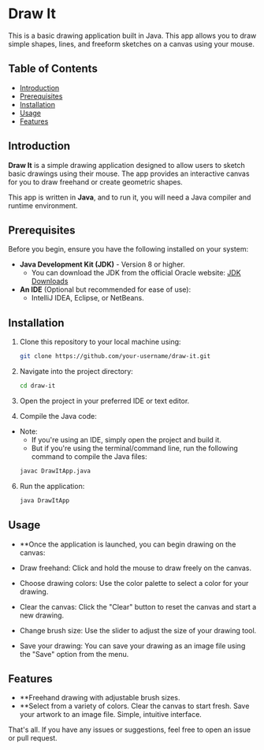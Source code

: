 # Draw It 

This is a basic drawing application built in Java. This app allows you to draw simple shapes, lines, and freeform sketches on a canvas using your mouse.

## Table of Contents

- [Introduction](#introduction)
- [Prerequisites](#prerequisites)
- [Installation](#installation)
- [Usage](#usage)
- [Features](#features)

## Introduction

**Draw It** is a simple drawing application designed to allow users to sketch basic drawings using their mouse. The app provides an interactive canvas for you to draw freehand or create geometric shapes. 

This app is written in **Java**, and to run it, you will need a Java compiler and runtime environment.

## Prerequisites

Before you begin, ensure you have the following installed on your system:

- **Java Development Kit (JDK)** - Version 8 or higher.
  - You can download the JDK from the official Oracle website: [JDK Downloads](https://www.oracle.com/java/technologies/javase-jdk11-downloads.html)
- **An IDE** (Optional but recommended for ease of use):
  - IntelliJ IDEA, Eclipse, or NetBeans.

## Installation

1. Clone this repository to your local machine using:

   ```bash
   git clone https://github.com/your-username/draw-it.git

2. Navigate into the project directory:
   ```bash
   cd draw-it

3. Open the project in your preferred IDE or text editor.

4. Compile the Java code:
- Note:
  - If you're using an IDE, simply open the project and build it.
  - But if you're using the terminal/command line, run the following command to compile the Java files:
   ```bash
   javac DrawItApp.java

6. Run the application:
   ```bash
   java DrawItApp

## Usage

- **Once the application is launched, you can begin drawing on the canvas:

- Draw freehand: Click and hold the mouse to draw freely on the canvas.
- Choose drawing colors: Use the color palette to select a color for your drawing.
- Clear the canvas: Click the "Clear" button to reset the canvas and start a new drawing.
- Change brush size: Use the slider to adjust the size of your drawing tool.
- Save your drawing: You can save your drawing as an image file using the "Save" option from the menu.

## Features

- **Freehand drawing with adjustable brush sizes.
- **Select from a variety of colors.
Clear the canvas to start fresh.
Save your artwork to an image file.
Simple, intuitive interface.

That's all. If you have any issues or suggestions, feel free to open an issue or pull request.
